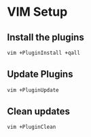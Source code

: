 # VIM Setup

## Install the plugins
~~~bash
vim +PluginInstall +qall
~~~
## Update Plugins
~~~bash
vim +PluginUpdate
~~~

## Clean updates
~~~bash
vim +PluginClean
~~~